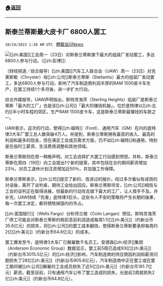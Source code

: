 ###  [:house:返回](README.md)
---


## 斯泰兰蒂斯最大皮卡厂 6800人罢工
`10/24/2023 1:30 AM UTC ` [轉載自GNews](https://gnews.org/articles/1872228)

![](https://img.ltn.com.tw/Upload/business/page/800/2023/10/24/phpXszqam.jpg "")[[zh:美国]]工会周一（23日）对斯泰兰蒂斯旗下最大的组装厂发动罢工，多达6800人参与行动。（[[zh:彭博]]）

〔财经频道／综合报导〕[[zh:美国]]汽车工人联合会（UAW）周一（23日）对克莱斯勒（Chrysler）母[[zh:公司]]斯泰兰蒂斯（Stellantis）最大的组装厂发动罢工，多达6800人参与行动，影响了汽车制造商利润丰厚的RAM 1500皮卡车生产，在罢工持续1个多月後，进一步扩大行动。

综合外媒报导，UAW声明指出，斯特灵海茨（Sterling Heights）组装厂是斯泰兰蒂斯「最大的工厂」也是该[[zh:公司]]「最大的赚钱机器」，位於底特律以[[zh:北约]]半小时车程的郊区，生产RAM 1500皮卡车，这是斯泰兰蒂斯最赚钱的车款之一。

UAW表示，这次的行动，使得[[zh:福特]]（Ford）、通用汽车（GM）在内的底特律3大车厂罢工总人数突破4万人。并提到，斯泰兰蒂斯拥有最高的收入、最高的利润和最多的现金，但在满足工会成员需求方面，仍不如[[zh:福特]]和通用，特别是在临时工薪资、生活费用调整和其他领域。

斯泰兰蒂斯则在周一稍晚声明，对工会选择扩大罢工行动感到愤怒。并称，斯泰兰蒂斯在周四（19日）向工会提出1个新的提案，其中包括在合约期间薪资增加23％，对员工退休计划注资增加近50％，并加强工作保障。

斯泰兰蒂斯表示，[[zh:公司]]提交了新的、改进过的报价，经过多次看似有成效的对话後，离开了谈判桌，期待工会给出回应。斯泰兰蒂斯坦言，[[zh:公司]]相信与工会的谈判正在取得进展，但最新的行动攻击旗下最大的工厂，让人措手不及。并补充，UAW持续「伤害」底特律3巨头，这些令人不安的策略将产生长期的後果，每一次罢工决定，都将牺牲掉国内的市占。

[[zh:富国银行]]（Wells Fargo）分析师兰根（Colin Langan）预估，斯特灵海茨厂停工可能会对斯泰兰蒂斯的税前息前利润造成每周1.1亿[[zh:美元]]（约新台币35.6亿元）的损失，将[[zh:公司]]的罢工成本翻倍，使得斯泰兰蒂斯要承担每周约2亿[[zh:美元]]（约新台币64.8亿元）的成本。

罢工爆发至今，底特律3大车厂已解雇数千名员工。安德森[[zh:经济]]集团（Anderson Economic Group）数据显示，罢工前5周已造成93亿[[zh:美元]]（约新台币3015.5亿元）的[[zh:经济]]影响，汽车制造商的供应商因利润和薪资问题损失了28亿[[zh:美元]]（约新台币905.6亿元），汽车制造商中正在罢工或在罢工期间被[[zh:公司]]解雇的工会成员损失了近5亿[[zh:美元]]（约新台币161.7亿元）薪资。截至目前，只有通用汽车公布了罢工造成的损失，光是前2周就损失2亿[[zh:美元]]（约新台币64.8亿元）。
